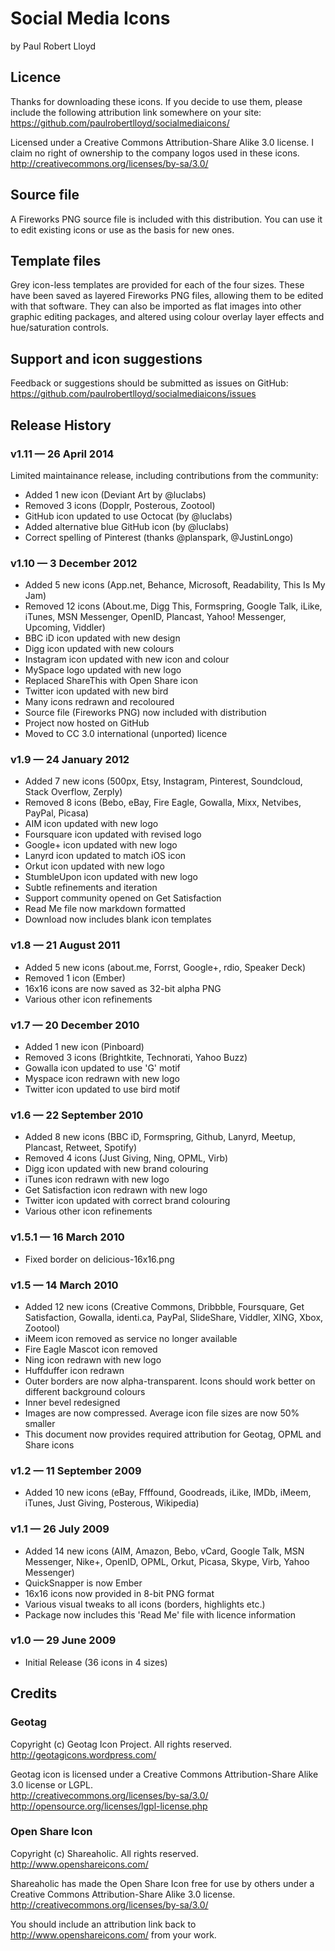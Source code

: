 # Social Media Icons
by Paul Robert Lloyd

## Licence
Thanks for downloading these icons. If you decide to use them, please include the following attribution link somewhere on your site: <https://github.com/paulrobertlloyd/socialmediaicons/>

Licensed under a Creative Commons Attribution-Share Alike 3.0 license. I claim no right of ownership to the company logos used in these icons.  
<http://creativecommons.org/licenses/by-sa/3.0/>

## Source file
A Fireworks PNG source file is included with this distribution. You can use it to edit existing icons or use as the basis for new ones.

## Template files
Grey icon-less templates are provided for each of the four sizes. These have been saved as layered Fireworks PNG files, allowing them to be edited with that software. They can also be imported as flat images into other graphic editing packages, and altered using colour overlay layer effects and hue/saturation controls.

## Support and icon suggestions
Feedback or suggestions should be submitted as issues on GitHub:  
<https://github.com/paulrobertlloyd/socialmediaicons/issues>


## Release History
### v1.11 — 26 April 2014
Limited maintainance release, including contributions from the community:

* Added 1 new icon (Deviant Art by @luclabs)
* Removed 3 icons (Dopplr, Posterous, Zootool)
* GitHub icon updated to use Octocat (by @luclabs)
* Added alternative blue GitHub icon (by @luclabs)
* Correct spelling of Pinterest (thanks @planspark, @JustinLongo)

### v1.10 — 3 December 2012
* Added 5 new icons (App.net, Behance, Microsoft, Readability, This Is My Jam)
* Removed 12 icons (About.me, Digg This, Formspring, Google Talk, iLike, iTunes, MSN Messenger, OpenID, Plancast, Yahoo! Messenger, Upcoming, Viddler)
* BBC iD icon updated with new design
* Digg icon updated with new colours
* Instagram icon updated with new icon and colour
* MySpace logo updated with new logo
* Replaced ShareThis with Open Share icon
* Twitter icon updated with new bird
* Many icons redrawn and recoloured
* Source file (Fireworks PNG) now included with distribution
* Project now hosted on GitHub
* Moved to CC 3.0 international (unported) licence

### v1.9 — 24 January 2012
* Added 7 new icons (500px, Etsy, Instagram, Pinterest, Soundcloud, Stack Overflow, Zerply)
* Removed 8 icons (Bebo, eBay, Fire Eagle, Gowalla, Mixx, Netvibes, PayPal, Picasa)
* AIM icon updated with new logo
* Foursquare icon updated with revised logo
* Google+ icon updated with new logo
* Lanyrd icon updated to match iOS icon
* Orkut icon updated with new logo
* StumbleUpon icon updated with new logo
* Subtle refinements and iteration
* Support community opened on Get Satisfaction
* Read Me file now markdown formatted
* Download now includes blank icon templates

### v1.8 — 21 August 2011
* Added 5 new icons (about.me, Forrst, Google+, rdio, Speaker Deck)
* Removed 1 icon (Ember)
* 16x16 icons are now saved as 32-bit alpha PNG
* Various other icon refinements

### v1.7 — 20 December 2010
* Added 1 new icon (Pinboard)
* Removed 3 icons (Brightkite, Technorati, Yahoo Buzz)
* Gowalla icon updated to use 'G' motif
* Myspace icon redrawn with new logo
* Twitter icon updated to use bird motif

### v1.6 — 22 September 2010
* Added 8 new icons (BBC iD, Formspring, Github, Lanyrd, Meetup, Plancast, Retweet, Spotify)
* Removed 4 icons (Just Giving, Ning, OPML, Virb)
* Digg icon updated with new brand colouring
* iTunes icon redrawn with new logo
* Get Satisfaction icon redrawn with new logo
* Twitter icon updated with correct brand colouring
* Various other icon refinements

### v1.5.1 — 16 March 2010
* Fixed border on delicious-16x16.png

### v1.5 — 14 March 2010
* Added 12 new icons (Creative Commons, Dribbble, Foursquare, Get Satisfaction, Gowalla, identi.ca, PayPal, SlideShare, Viddler, XING, Xbox, Zootool)
* iMeem icon removed as service no longer available
* Fire Eagle Mascot icon removed
* Ning icon redrawn with new logo
* Huffduffer icon redrawn
* Outer borders are now alpha-transparent. Icons should work better on different background colours
* Inner bevel redesigned
* Images are now compressed. Average icon file sizes are now 50% smaller
* This document now provides required attribution for Geotag, OPML and Share icons

### v1.2 — 11 September 2009
* Added 10 new icons (eBay, Ffffound, Goodreads, iLike, IMDb, iMeem, iTunes, Just Giving, Posterous, Wikipedia)

### v1.1 — 26 July 2009
* Added 14 new icons (AIM, Amazon, Bebo, vCard, Google Talk, MSN Messenger, Nike+, OpenID, OPML, Orkut, Picasa, Skype, Virb, Yahoo Messenger)
* QuickSnapper is now Ember
* 16x16 icons now provided in 8-bit PNG format
* Various visual tweaks to all icons (borders, highlights etc.)
* Package now includes this 'Read Me' file with licence information

### v1.0 — 29 June 2009
* Initial Release (36 icons in 4 sizes)


## Credits
### Geotag
Copyright (c) Geotag Icon Project. All rights reserved.
<http://geotagicons.wordpress.com/>

Geotag icon is licensed under a Creative Commons Attribution-Share Alike 3.0 license or LGPL.  
<http://creativecommons.org/licenses/by-sa/3.0/>  
<http://opensource.org/licenses/lgpl-license.php>

### Open Share Icon
Copyright (c) Shareaholic. All rights reserved.
<http://www.openshareicons.com/>

Shareaholic has made the Open Share Icon free for use by others under a Creative Commons Attribution-Share Alike 3.0 license.  
<http://creativecommons.org/licenses/by-sa/3.0/>

You should include an attribution link back to <http://www.openshareicons.com/> from your work.
